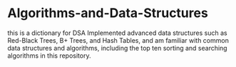# Algorithms-and-Data-Structures


this is a dictionary for DSA
Implemented advanced data structures such as Red-Black Trees, B+ Trees, and Hash Tables, and am familiar with common data structures and algorithms, including the top ten sorting and searching algorithms in this repository.
